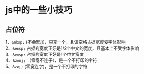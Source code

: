 # js中的一些小技巧
## 占位符
1、`&nbsp;` (不会累加，只算一个，且该空格占据宽度受字体影响)<br/>
2、`&ensp;` 占据的宽度正好是1/2个中文的宽度，且基本上不受字体影响<br/>
3、`&emsp;` 占据的宽度正好是1个中文宽度<br/>
4、`&zwnj;` （零宽不连子），是一个不打印的字符<br/>
5、`&zwj;` (零宽连字)，是一个不打印的字符<br/>
